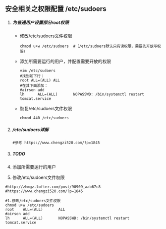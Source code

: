 ## 安全相关之权限配置 /etc/sudoers

1. ##### 为普通用户设置部分root权限

   - 修改/etc/sudoers文件权限

     ```shell
     chmod u+w /etc/sudoers  #（/etc/sudoers默认只有读权限，需要先开放写权限）
     ```

   - 添加所需要运行的用户，并配置需要开放的权限

     ```shell
     vim /etc/sudoers
     #找到如下行：
     root ALL=(ALL) ALL
     #在其下面添加： 
     #airson add
     lh      ALL=(ALL)       NOPASSWD: /bin/systemctl restart tomcat.service
     ```

   - 恢复/etc/sudoers文件权限

     ```shell
     chmod 440 /etc/sudoers
     ```

     

2. ##### /etc/sudoers详解

   ```shell
   #参考 https://www.chengzi520.com/?p=1845
   ```

   

3. ##### TODO













1. 添加所需要运行的用户
2. 修改/etc/sudoers文件权限

```shell
#http://zhmgz.lofter.com/post/90909_aab67c8
#https://www.chengzi520.com/?p=1845

#1.修改/etc/sudoers文件权限
chmod u+w /etc/sudoers
root    ALL=(ALL)       ALL
#airson add
lh      ALL=(ALL)       NOPASSWD: /bin/systemctl restart tomcat.service
```

